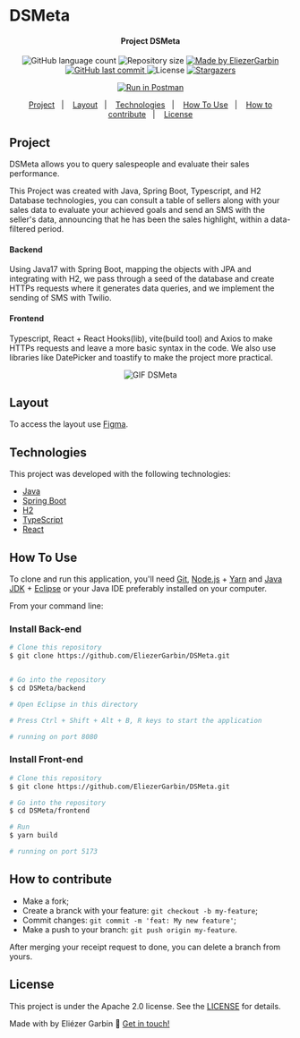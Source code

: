 # DSMeta
<h4 align="center"> 
	 Project DSMeta
</h4>
<p align="center">
  <img alt="GitHub language count" src="https://img.shields.io/github/languages/count/EliezerGarbin/DSMeta">

  <img alt="Repository size" src="https://img.shields.io/github/repo-size/EliezerGarbin/DSMeta">
	
  <a href="https://www.linkedin.com/in/eliezergarbin/">
    <img alt="Made by EliezerGarbin" src="https://img.shields.io/badge/made%20by-EliezerGarbin-%2304D361">
  </a>

  <a href="https://github.com/EliezerGarbin/DSMeta/commits/main">
    <img alt="GitHub last commit" src="https://img.shields.io/github/last-commit/EliezerGarbin/DSMeta">
  </a>

  <img alt="License" src="https://img.shields.io/badge/License-Apache%202.0-brightgreen.svg">
   <a href="https://github.com/EliezerGarbin/DSMeta/stargazers">
    <img alt="Stargazers" src="https://img.shields.io/github/stars/EliezerGarbin/DSMeta?style=social">
  </a>
</p>
<p align="center">
<a href="https://app.getpostman.com/run-collection/eda2f21f2f69106b2188?action=collection%2Fimport"><img src="https://run.pstmn.io/button.svg" alt="Run in Postman"></a>
</p>

<p align="center">
  <a href="#project">Project</a>&nbsp;&nbsp;&nbsp;|&nbsp;&nbsp;&nbsp;
  <a href="layout">Layout</a>&nbsp;&nbsp;&nbsp;|&nbsp;&nbsp;&nbsp;
  <a href="#technologies">Technologies</a>&nbsp;&nbsp;&nbsp;|&nbsp;&nbsp;&nbsp;
  <a href="#how-to-use">How To Use</a>&nbsp;&nbsp;&nbsp;|&nbsp;&nbsp;&nbsp;
  <a href="#how-to-contribute">How to contribute</a>&nbsp;&nbsp;&nbsp;|&nbsp;&nbsp;&nbsp;
  <a href="#license">License</a>
</p>


## Project
DSMeta allows you to query salespeople and evaluate their sales performance.

This Project was created with Java, Spring Boot, Typescript, and H2 Database technologies, you can consult a table of sellers along with your sales data to evaluate your achieved goals and send an SMS with the seller's data, announcing that he has been the sales highlight, within a data-filtered period.

#### Backend
Using Java17 with Spring Boot, mapping the objects with JPA and integrating with H2, we pass through a seed of the database and create HTTPs requests where it generates data queries, and we implement the sending of SMS with Twilio.

#### Frontend
Typescript, React + React Hooks(lib), vite(build tool) and Axios to make HTTPs requests and leave a more basic syntax in the code. We also use libraries like DatePicker and toastify to make the project more practical.

<p align="center">
    <img src="https://user-images.githubusercontent.com/59988262/203082569-45d1fdfe-3f81-418d-bf82-2ce1be0fda1d.gif" alt="GIF DSMeta" title="Example" />

</p>

## Layout

To access the layout use [Figma](https://www.figma.com/file/EN1zFtk4eY3Jgmpgi9YaMG/DSMeta1).

## Technologies
This project was developed with the following technologies:

- [Java][java]
- [Spring Boot][spring]
- [H2][h2]
- [TypeScript][typescript]
- [React][reactjs]



## How To Use

To clone and run this application, you'll need [Git](https://git-scm.com), [Node.js][nodejs] + [Yarn][yarn] and [Java JDK][javase] + [Eclipse][eclipse] or your Java IDE preferably installed on your computer.

From your command line:

### Install Back-end

```bash
# Clone this repository
$ git clone https://github.com/EliezerGarbin/DSMeta.git


# Go into the repository
$ cd DSMeta/backend

# Open Eclipse in this directory

# Press Ctrl + Shift + Alt + B, R keys to start the application

# running on port 8080
```

### Install Front-end

```bash
# Clone this repository
$ git clone https://github.com/EliezerGarbin/DSMeta.git

# Go into the repository
$ cd DSMeta/frontend

# Run
$ yarn build

# running on port 5173
```



## How to contribute

- Make a fork;
- Create a branck with your feature: `git checkout -b my-feature`;
- Commit changes: `git commit -m 'feat: My new feature'`;
- Make a push to your branch: `git push origin my-feature`.

After merging your receipt request to done, you can delete a branch from yours.

## License

This project is under the Apache 2.0 license. See the [LICENSE](https://github.com/eliezergarbin/DSMeta/blob/main/LICENSE) for details.


Made with by Eliézer Garbin :wave: [Get in touch!](https://www.linkedin.com/in/eliezergarbin/)

[java]: https://www.java.com/en/
[javase]: https://www.oracle.com/java/technologies/javase/jdk17-archive-downloads.html
[spring]: https://spring.io/projects/spring-boot
[eclipse]: https://www.eclipse.org/downloads/
[reactjs]: https://reactjs.org
[typescript]: https://www.typescriptlang.org/
[h2]: https://www.h2database.com/html/main.html
[yarn]: https://yarnpkg.com/
[nodejs]: https://nodejs.org/
